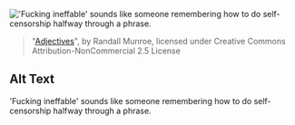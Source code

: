 !['Fucking ineffable' sounds like someone remembering how to do self-censorship halfway through a phrase.](https://imgs.xkcd.com/comics/adjectives.png)
> "[Adjectives](https://xkcd.com/798/)", by Randall Munroe, licensed under Creative Commons Attribution-NonCommercial 2.5 License

## Alt Text
'Fucking ineffable' sounds like someone remembering how to do self-censorship halfway through a phrase.
